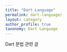 ```yaml
---
title: "Dart Language"
permalink: dart-language/
layout: category
author_profile: true
taxonomy: Dart Language
---
```


Dart 문법 관련 글